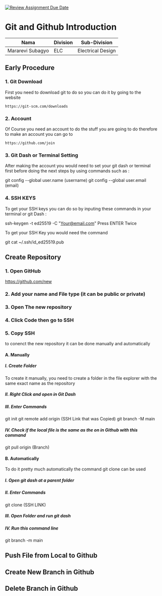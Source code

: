 [![Review Assignment Due Date](https://classroom.github.com/assets/deadline-readme-button-22041afd0340ce965d47ae6ef1cefeee28c7c493a6346c4f15d667ab976d596c.svg)](https://classroom.github.com/a/tbEHDGEc)
# Git and Github Introduction

| Nama  | Division        | Sub-Division  |
| ----- | ---------- | ---------- |
| Mararevi Subagyo   | ELC | Electrical Design |

## Early Procedure
### 1. Git Download
First you need to download git to do so you can do it by going to the website 
   
    https://git-scm.com/downloads
   
### 2. Account 
Of Course you need an account to do the stuff you are going to do  therefore to make an account you can go to 
   
    https://github.com/join
   
### 3. Git Dash or Terminal Setting 
After making the account you would need to set your git dash or terminal first before doing the next steps by using commands such as :

   git config --global user.name (username)
   git config --global user.email (email)
   
### 4. SSH KEYS
To get your SSH keys you can do so by inputing these commands in your terminal or git Dash :

ssh-keygen -t ed25519 -C "Your@email.com"
Press ENTER Twice

To get your SSH Key you would need the command

git cat ~/.ssh/id_ed25519.pub

## Create Repository
### 1. Open GitHub

https://github.com/new

### 2. Add your name and File type (it can be public or private)
### 3. Open The new repository
### 4. Click Code then go to SSH
### 5. Copy SSH
to conenct the new repository it can be done manually and automatically
#### A. Manually 
##### I. Create Folder
To create it manually, you need to create a folder in the file explorer with the same exact name as the repository
##### II. Right Click and open in Git Dash
##### III. Enter Commands 

git init
git remote add origin (SSH Link that was Copied)
git branch -M main

##### IV. Check if the local file is the same as the on in Github with this command

git pull origin (Branch)

#### B. Automatically
To do it pretty much automatically the command git clone can be used
##### I. Open git dash at a parent folder
##### II. Enter Commands 

git clone (SSH LINK)

##### III. Open Folder and run git dash
##### IV. Run this command line 

git branch -m main

## Push File from Local to Github

## Create New Branch in Github 

## Delete Branch in Github
